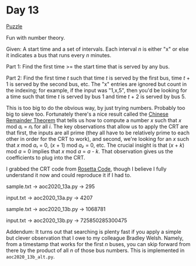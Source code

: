 # Day 13

[Puzzle](https://adventofcode.com/2020/day/13)

Fun with number theory.

Given: A start time and a set of intervals. Each interval *n* is either "x" or
else it indicates a bus that runs every  *n* minutes.

Part 1: Find the first time >= the start time that is served by any bus.

Part 2: Find the first time *t* such that time *t* is served by the first bus,
time *t* + 1 is served by the second bus, etc. The "x" entries are ignored but
count in the indexing; for example, if the input was "1,x,5", then you'd be
looking for a time such that time *t* is served by bus 1 and time *t* + 2 is
served by bus 5.

This is too big to do the obvious way, by just trying numbers. Probably too big
to sieve too. Fortunately there's a nice result called the [Chinese Remainder
Theorem](https://en.wikipedia.org/wiki/Chinese_remainder_theorem)
that tells us how to compute a number *x* such that *x* mod *aᵢ* = *nᵢ*
for all *i*. The key observations that allow us to apply the CRT are that
first, the inputs are all prime (they all have to be relatively prime to each
other in order for the CRT to work), and second, we're looking for an *x* such
that *x* mod *a₁* = 0, (*x* + 1) mod *a₂* = 0, etc. The crucial insight
is that (*x* + *k*) mod *a* = 0 implies that *x* mod *a* = *a* - *k*. That
observation gives us the coefficients to plug into the CRT.

I grabbed the CRT code from
[Rosetta Code](https://rosettacode.org/wiki/Chinese_remainder_theorem#Python_3.6),
though I believe I fully understand it now and could reproduce it if I had to.

sample.txt -> aoc2020\_13a.py -> 295

input.txt -> aoc2020\_13a.py -> 4207

sample.txt -> aoc2020\_13b.py -> 1068781

input.txt -> aoc2020\_13b.py -> 725850285300475

Addendum: It turns out that searching is plenty fast if you apply a simple but
clever observation that I owe to my colleague Bradley Welsh. Namely, from a
timestamp that works for the first *n* buses, you can skip forward from there
by the product of all *n* of those bus numbers. This is implemented in
`aoc2020_13b_alt.py`.
